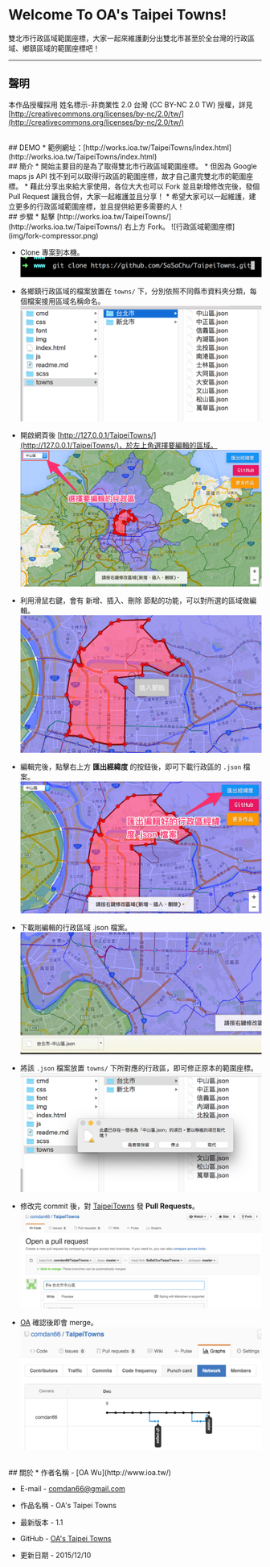# Welcome To OA's Taipei Towns!
雙北市行政區域範圍座標，大家一起來維護劃分出雙北市甚至於全台灣的行政區域、鄉鎮區域的範圍座標吧！

---
## 聲明
本作品授權採用 姓名標示-非商業性 2.0 台灣 (CC BY-NC 2.0 TW) 授權，詳見 [http://creativecommons.org/licenses/by-nc/2.0/tw/](http://creativecommons.org/licenses/by-nc/2.0/tw/)


<br/>
## DEMO
* 範例網址：[http://works.ioa.tw/TaipeiTowns/index.html](http://works.ioa.tw/TaipeiTowns/index.html)

<br/>
## 簡介
* 開始主要目的是為了取得雙北市行政區域範圍座標。
* 但因為 Google maps js API 找不到可以取得行政區的範圍座標，故才自己畫完雙北市的範圍座標。
* 藉此分享出來給大家使用，各位大大也可以 Fork 並且新增修改完後，發個 Pull Request 讓我合併，大家一起維護並且分享！
* 希望大家可以一起維護，建立更多的行政區域範圍座標，並且提供給更多需要的人！

<br/>
## 步驟
* 點擊 [http://works.ioa.tw/TaipeiTowns/](http://works.ioa.tw/TaipeiTowns/) 右上方 Fork。
![行政區域範圍座標](img/fork-compressor.png)

* Clone 專案到本機。
![行政區域範圍座標](img/clone-compressor.png)

* 各鄉鎮行政區域的檔案放置在 `towns/` 下，分別依照不同縣市資料夾分類，每個檔案接用區域名稱命名。
![行政區域範圍座標](img/towns-compressor.png)

* 開啟網頁後 [http://127.0.0.1/TaipeiTowns/](http://127.0.0.1/TaipeiTowns/)，於左上角選擇要編輯的區域。
![行政區域範圍座標](img/select-compressor.png)

* 利用滑鼠右鍵，會有 新增、插入、刪除 節點的功能，可以對所選的區域做編輯。
![行政區域範圍座標](img/menu-compressor.png)

* 編輯完後，點擊右上方 **匯出經緯度** 的按鈕後，即可下載行政區的 `.json` 檔案。
![行政區域範圍座標](img/export-compressor.png)

* 下載剛編輯的行政區域 .json 檔案。
![行政區域範圍座標](img/download-compressor.png)

* 將該 `.json` 檔案放置 `towns/` 下所對應的行政區，即可修正原本的範圍座標。
![行政區域範圍座標](img/replace-compressor.png)

* 修改完 commit 後，對 [TaipeiTowns](https://github.com/comdan66/TaipeiTowns/pulls) 發 **Pull Requests**。
![行政區域範圍座標](img/pull_request-compressor.png)

* [OA](https://github.com/comdan66) 確認後即會 merge。
![行政區域範圍座標](img/merge-compressor.png)


<br/>
## 關於
* 作者名稱 - [OA Wu](http://www.ioa.tw/)

* E-mail - <comdan66@gmail.com>

* 作品名稱 - OA's Taipei Towns

* 最新版本 - 1.1

* GitHub - [OA's Taipei Towns](https://github.com/comdan66/TaipeiTowns)

* 更新日期 - 2015/12/10